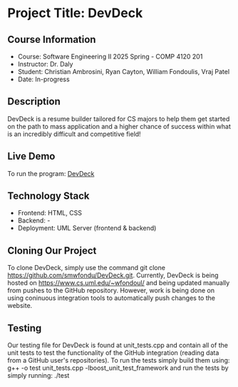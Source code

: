 # Project Title: DevDeck

## Course Information

* Course: Software Engineering II 2025 Spring - COMP 4120 201
* Instructor: Dr. Daly
* Student: Christian Ambrosini, Ryan Cayton, William Fondoulis, Vraj Patel
* Date: In-progress

## Description

DevDeck is a resume builder tailored for CS majors to help them get started on the path to mass application and a higher chance of
success within what is an incredibly difficult and competitive field!

## Live Demo

To run the program: [DevDeck](https://www.cs.uml.edu/~wfondoul/)

## Technology Stack

* Frontend: HTML, CSS
* Backend: -
* Deployment: UML Server (frontend & backend)

## Cloning Our Project

To clone DevDeck, simply use the command git clone https://github.com/smwfondu/DevDeck.git. Currently, DevDeck is being hosted on 
https://www.cs.uml.edu/~wfondoul/ and being updated manually from pushes to the GitHub repository. However, work is being done 
on using coninuous integration tools to automatically push changes to the website.

## Testing

Our testing file for DevDeck is found at unit_tests.cpp and contain all of the unit tests to test the functionality of the 
GitHub integration (reading data from a GitHub user's repositories). To run the tests simply build them using:
g++ -o test unit_tests.cpp -lboost_unit_test_framework and run the tests by simply running: ./test